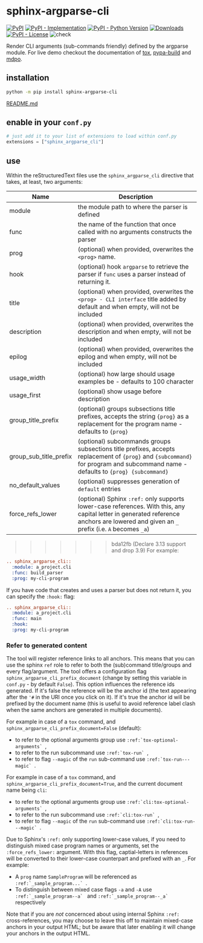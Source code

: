 # sphinx-argparse-cli

[![PyPI](https://img.shields.io/pypi/v/sphinx-argparse-cli?style=flat-square)](https://pypi.org/project/sphinx-argparse-cli)
[![PyPI - Implementation](https://img.shields.io/pypi/implementation/sphinx-argparse-cli?style=flat-square)](https://pypi.org/project/sphinx-argparse-cli)
[![PyPI - Python Version](https://img.shields.io/pypi/pyversions/sphinx-argparse-cli?style=flat-square)](https://pypi.org/project/sphinx-argparse-cli)
[![Downloads](https://static.pepy.tech/badge/sphinx-argparse-cli/month)](https://pepy.tech/project/sphinx-argparse-cli)
[![PyPI - License](https://img.shields.io/pypi/l/sphinx-argparse-cli?style=flat-square)](https://opensource.org/licenses/MIT)
![check](https://github.com/tox-dev/sphinx-argparse-cli/workflows/check/badge.svg?branch=main)

Render CLI arguments (sub-commands friendly) defined by the argparse module. For live demo checkout the documentation of
[tox](https://tox.wiki/en/latest/cli_interface.html),
[pypa-build](https://pypa-build.readthedocs.io/en/latest/#python-m-build) and
[mdpo](https://mondeja.github.io/mdpo/latest/cli.html).

## installation

```bash
python -m pip install sphinx-argparse-cli
```

[README.md](README.md)

## enable in your `conf.py`

```python
# just add it to your list of extensions to load within conf.py
extensions = ["sphinx_argparse_cli"]
```

## use

Within the reStructuredText files use the `sphinx_argparse_cli` directive that takes, at least, two arguments:

| Name                   | Description                                                                                                                                                                             |
| ---------------------- | --------------------------------------------------------------------------------------------------------------------------------------------------------------------------------------- |
| module                 | the module path to where the parser is defined                                                                                                                                          |
| func                   | the name of the function that once called with no arguments constructs the parser                                                                                                       |
| prog                   | (optional) when provided, overwrites the `<prog>` name.                                                                                                                                 |
| hook                   | (optional) hook `argparse` to retrieve the parser if `func` uses a parser instead of returning it.                                                                                      |
| title                  | (optional) when provided, overwrites the `<prog> - CLI interface` title added by default and when empty, will not be included                                                           |
| description            | (optional) when provided, overwrites the description and when empty, will not be included                                                                                               |
| epilog                 | (optional) when provided, overwrites the epilog and when empty, will not be included                                                                                                    |
| usage_width            | (optional) how large should usage examples be - defaults to 100 character                                                                                                               |
| usage_first            | (optional) show usage before description                                                                                                                                                |
| group_title_prefix     | (optional) groups subsections title prefixes, accepts the string `{prog}` as a replacement for the program name - defaults to `{prog}`                                                  |
| group_sub_title_prefix | (optional) subcommands groups subsections title prefixes, accepts replacement of `{prog}` and `{subcommand}` for program and subcommand name - defaults to `{prog} {subcommand}`        |
| no_default_values      | (optional) suppresses generation of `default` entries                                                                                                                                   |
| force_refs_lower       | (optional) Sphinx `:ref:` only supports lower-case references. With this, any capital letter in generated reference anchors are lowered and given an `_` prefix (i.e. `A` becomes `_a`) |

> > > > > > > bda12fb (Declare 3.13 support and drop 3.9) For example:

```rst
.. sphinx_argparse_cli::
  :module: a_project.cli
  :func: build_parser
  :prog: my-cli-program
```

If you have code that creates and uses a parser but does not return it, you can specify the `:hook:` flag:

```rst
.. sphinx_argparse_cli::
  :module: a_project.cli
  :func: main
  :hook:
  :prog: my-cli-program
```

### Refer to generated content

The tool will register reference links to all anchors. This means that you can use the sphinx `ref` role to refer to
both the (sub)command title/groups and every flag/argument. The tool offers a configuration flag
`sphinx_argparse_cli_prefix_document` (change by setting this variable in `conf.py` - by default `False`). This option
influences the reference ids generated. If it's false the reference will be the anchor id (the text appearing after the
`'#` in the URI once you click on it). If it's true the anchor id will be prefixed by the document name (this is useful
to avoid reference label clash when the same anchors are generated in multiple documents).

For example in case of a `tox` command, and `sphinx_argparse_cli_prefix_document=False` (default):

- to refer to the optional arguments group use ``:ref:`tox-optional-arguments` ``,
- to refer to the run subcommand use ``:ref:`tox-run` ``,
- to refer to flag `--magic` of the `run` sub-command use ``:ref:`tox-run---magic` ``.

For example in case of a `tox` command, and `sphinx_argparse_cli_prefix_document=True`, and the current document name
being `cli`:

- to refer to the optional arguments group use ``:ref:`cli:tox-optional-arguments` ``,
- to refer to the run subcommand use ``:ref:`cli:tox-run` ``,
- to refer to flag `--magic` of the `run` sub-command use ``:ref:`cli:tox-run---magic` ``.

Due to Sphinx's `:ref:` only supporting lower-case values, if you need to distinguish mixed case program names or
arguments, set the `:force_refs_lower:` argument. With this flag, captial-letters in references will be converted to
their lower-case counterpart and prefixed with an `_`. For example:

- A `prog` name `SampleProgram` will be referenced as ``:ref:`_sample_program...` ``.
- To distinguish between mixed case flags `-a` and `-A` use ``:ref:`_sample_program--a` `` and
  ``:ref:`_sample_program--_a` `` respectively

Note that if you are _not_ concernced about using internal Sphinx `:ref:` cross-references, you may choose to leave this
off to maintain mixed-case anchors in your output HTML; but be aware that later enabling it will change your anchors in
the output HTML.
